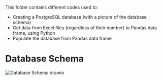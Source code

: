 This folder contains different codes used to:
- Creating a PostgreSQL database (with a picture of the database schema)
- Get data from Excel files (regardless of their number) to Pandas data frame, using Python
- Populate the database from Pandas data frame

# Database Schema
![Database Schema drawio](https://user-images.githubusercontent.com/70179746/228481497-4d3ea915-fa65-4c08-b0b1-2cbbf9b11113.png)
